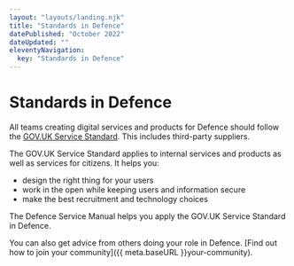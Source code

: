 ```yaml
---
layout: "layouts/landing.njk"
title: "Standards in Defence"
datePublished: "October 2022"
dateUpdated: ""
eleventyNavigation:
  key: "Standards in Defence"
---
```


# Standards in Defence

All teams creating digital services and products for Defence should follow the [GOV.UK Service Standard](https://www.gov.uk/service-manual/service-standard). This includes third-party suppliers.

The GOV.UK Service Standard applies to internal services and products as well as services for citizens. It helps you:

- design the right thing for your users
- work in the open while keeping users and information secure
- make the best recruitment and technology choices

The Defence Service Manual helps you apply the GOV.UK Service Standard in Defence.

You can also get advice from others doing your role in Defence. [Find out how to join your community]({{ meta.baseURL }}your-community).
